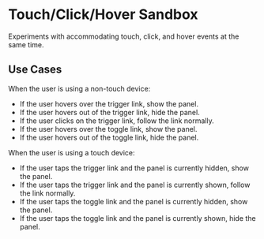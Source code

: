 # Touch/Click/Hover Sandbox

Experiments with accommodating touch, click, and hover events at the same time.

## Use Cases

When the user is using a non-touch device:

* If the user hovers over the trigger link, show the panel.
* If the user hovers out of the trigger link, hide the panel.
* If the user clicks on the trigger link, follow the link normally.
* If the user hovers over the toggle link, show the panel.
* If the user hovers out of the toggle link, hide the panel.

When the user is using a touch device:

* If the user taps the trigger link and the panel is currently hidden, show the panel.
* If the user taps the trigger link and the panel is currently shown, follow the link normally.
* If the user taps the toggle link and the panel is currently hidden, show the panel.
* If the user taps the toggle link and the panel is currently shown, hide the panel.
